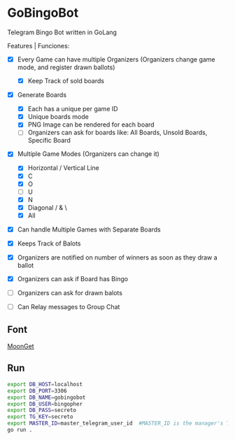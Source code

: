 # GoBingoBot
Telegram Bingo Bot written in GoLang

Features | Funciones: 
- [x] Every Game can have multiple Organizers (Organizers change game mode, and register drawn ballots)
  - [x] Keep Track of sold boards

- [x] Generate Boards 
  - [x] Each has a unique per game ID 
  - [x] Unique boards mode
  - [x] PNG Image can be rendered for each board
  - [ ] Organizers can ask for boards like: All Boards, Unsold Boards, Specific Board

- [x] Multiple Game Modes (Organizers can change it)
  - [x] Horizontal / Vertical Line
  - [x] C
  - [x] O
  - [ ] U
  - [x] N
  - [x] Diagonal / & \
  - [x] All

- [x] Can handle Multiple Games with Separate Boards

- [x] Keeps Track of Balots
 - [x] Organizers are notified on number of winners as soon as they draw a ballot
 - [x] Organizers can ask if Board has Bingo
 - [ ] Organizers can ask for drawn balots
 - [ ] Can Relay messages to Group Chat

## Font
[MoonGet](https://www.dafont.com/moon-get.font)

## Run
```bash
export DB_HOST=localhost
export DB_PORT=3306
export DB_NAME=gobingobot
export DB_USER=bingopher
export DB_PASS=secreto
export TG_KEY=secreto
export MASTER_ID=master_telegram_user_id  #MASTER_ID is the manager's TelegramID
go run . 
```
